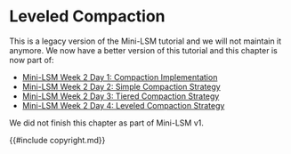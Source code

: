 # Leveled Compaction


<div class="warning">

This is a legacy version of the Mini-LSM tutorial and we will not maintain it anymore. We now have a better version of this tutorial 
and this chapter is now part of:

- [Mini-LSM Week 2 Day 1: Compaction Implementation](./week2-01-compaction.md)
- [Mini-LSM Week 2 Day 2: Simple Compaction Strategy](./week2-02-simple.md)
- [Mini-LSM Week 2 Day 3: Tiered Compaction Strategy](./week2-03-tiered.md)
- [Mini-LSM Week 2 Day 4: Leveled Compaction Strategy](./week2-04-leveled.md)

</div>

We did not finish this chapter as part of Mini-LSM v1.

{{#include copyright.md}}
